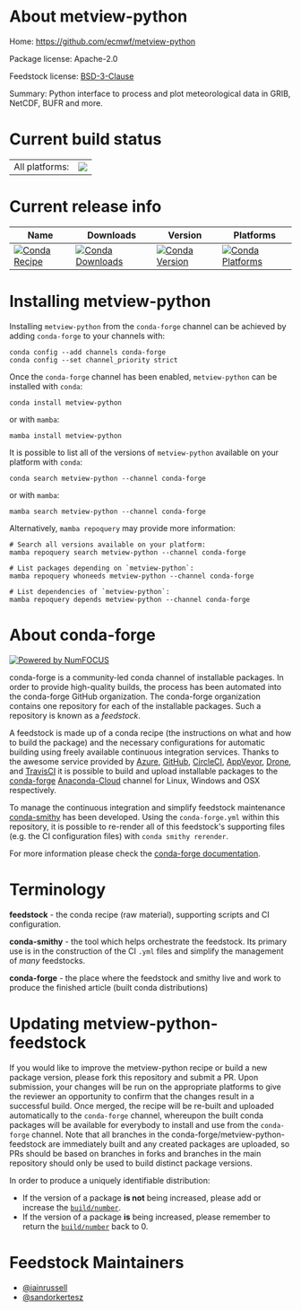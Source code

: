 About metview-python
====================

Home: https://github.com/ecmwf/metview-python

Package license: Apache-2.0

Feedstock license: [BSD-3-Clause](https://github.com/conda-forge/metview-python-feedstock/blob/main/LICENSE.txt)

Summary: Python interface to process and plot meteorological data in GRIB, NetCDF, BUFR and more.

Current build status
====================


<table><tr><td>All platforms:</td>
    <td>
      <a href="https://dev.azure.com/conda-forge/feedstock-builds/_build/latest?definitionId=12681&branchName=main">
        <img src="https://dev.azure.com/conda-forge/feedstock-builds/_apis/build/status/metview-python-feedstock?branchName=main">
      </a>
    </td>
  </tr>
</table>

Current release info
====================

| Name | Downloads | Version | Platforms |
| --- | --- | --- | --- |
| [![Conda Recipe](https://img.shields.io/badge/recipe-metview--python-green.svg)](https://anaconda.org/conda-forge/metview-python) | [![Conda Downloads](https://img.shields.io/conda/dn/conda-forge/metview-python.svg)](https://anaconda.org/conda-forge/metview-python) | [![Conda Version](https://img.shields.io/conda/vn/conda-forge/metview-python.svg)](https://anaconda.org/conda-forge/metview-python) | [![Conda Platforms](https://img.shields.io/conda/pn/conda-forge/metview-python.svg)](https://anaconda.org/conda-forge/metview-python) |

Installing metview-python
=========================

Installing `metview-python` from the `conda-forge` channel can be achieved by adding `conda-forge` to your channels with:

```
conda config --add channels conda-forge
conda config --set channel_priority strict
```

Once the `conda-forge` channel has been enabled, `metview-python` can be installed with `conda`:

```
conda install metview-python
```

or with `mamba`:

```
mamba install metview-python
```

It is possible to list all of the versions of `metview-python` available on your platform with `conda`:

```
conda search metview-python --channel conda-forge
```

or with `mamba`:

```
mamba search metview-python --channel conda-forge
```

Alternatively, `mamba repoquery` may provide more information:

```
# Search all versions available on your platform:
mamba repoquery search metview-python --channel conda-forge

# List packages depending on `metview-python`:
mamba repoquery whoneeds metview-python --channel conda-forge

# List dependencies of `metview-python`:
mamba repoquery depends metview-python --channel conda-forge
```


About conda-forge
=================

[![Powered by
NumFOCUS](https://img.shields.io/badge/powered%20by-NumFOCUS-orange.svg?style=flat&colorA=E1523D&colorB=007D8A)](https://numfocus.org)

conda-forge is a community-led conda channel of installable packages.
In order to provide high-quality builds, the process has been automated into the
conda-forge GitHub organization. The conda-forge organization contains one repository
for each of the installable packages. Such a repository is known as a *feedstock*.

A feedstock is made up of a conda recipe (the instructions on what and how to build
the package) and the necessary configurations for automatic building using freely
available continuous integration services. Thanks to the awesome service provided by
[Azure](https://azure.microsoft.com/en-us/services/devops/), [GitHub](https://github.com/),
[CircleCI](https://circleci.com/), [AppVeyor](https://www.appveyor.com/),
[Drone](https://cloud.drone.io/welcome), and [TravisCI](https://travis-ci.com/)
it is possible to build and upload installable packages to the
[conda-forge](https://anaconda.org/conda-forge) [Anaconda-Cloud](https://anaconda.org/)
channel for Linux, Windows and OSX respectively.

To manage the continuous integration and simplify feedstock maintenance
[conda-smithy](https://github.com/conda-forge/conda-smithy) has been developed.
Using the ``conda-forge.yml`` within this repository, it is possible to re-render all of
this feedstock's supporting files (e.g. the CI configuration files) with ``conda smithy rerender``.

For more information please check the [conda-forge documentation](https://conda-forge.org/docs/).

Terminology
===========

**feedstock** - the conda recipe (raw material), supporting scripts and CI configuration.

**conda-smithy** - the tool which helps orchestrate the feedstock.
                   Its primary use is in the construction of the CI ``.yml`` files
                   and simplify the management of *many* feedstocks.

**conda-forge** - the place where the feedstock and smithy live and work to
                  produce the finished article (built conda distributions)


Updating metview-python-feedstock
=================================

If you would like to improve the metview-python recipe or build a new
package version, please fork this repository and submit a PR. Upon submission,
your changes will be run on the appropriate platforms to give the reviewer an
opportunity to confirm that the changes result in a successful build. Once
merged, the recipe will be re-built and uploaded automatically to the
`conda-forge` channel, whereupon the built conda packages will be available for
everybody to install and use from the `conda-forge` channel.
Note that all branches in the conda-forge/metview-python-feedstock are
immediately built and any created packages are uploaded, so PRs should be based
on branches in forks and branches in the main repository should only be used to
build distinct package versions.

In order to produce a uniquely identifiable distribution:
 * If the version of a package **is not** being increased, please add or increase
   the [``build/number``](https://docs.conda.io/projects/conda-build/en/latest/resources/define-metadata.html#build-number-and-string).
 * If the version of a package **is** being increased, please remember to return
   the [``build/number``](https://docs.conda.io/projects/conda-build/en/latest/resources/define-metadata.html#build-number-and-string)
   back to 0.

Feedstock Maintainers
=====================

* [@iainrussell](https://github.com/iainrussell/)
* [@sandorkertesz](https://github.com/sandorkertesz/)

